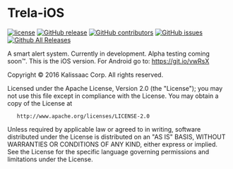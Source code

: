 # Trela-iOS
[![license](https://img.shields.io/github/license/mashape/apistatus.svg?maxAge=2592000)](https://github.com/Kalissaac/Trela-iOS)
[![GitHub release](https://img.shields.io/github/release/qubyte/rubidium.svg?maxAge=2592000)](https://github.com/Kalissaac/Trela-iOS)
[![GitHub contributors](https://img.shields.io/github/contributors/cdnjs/cdnjs.svg)](https://github.com/Kalissaac/Trela-iOS)
[![GitHub issues](https://img.shields.io/github/issues/badges/shields.svg?maxAge=2592000)](https://github.com/Kalissaac/Trela-iOS)
[![Github All Releases](https://img.shields.io/github/downloads/atom/atom/total.svg?maxAge=2592000)](https://github.com/Kalissaac/Trela-iOS)

A smart alert system. Currently in development. Alpha testing coming soon™️. This is the iOS version. For Android go to: https://git.io/vwRsX


Copyright © 2016 Kalissaac Corp. All rights reserved.

   Licensed under the Apache License, Version 2.0 (the "License");
   you may not use this file except in compliance with the License.
   You may obtain a copy of the License at

       http://www.apache.org/licenses/LICENSE-2.0

   Unless required by applicable law or agreed to in writing, software
   distributed under the License is distributed on an "AS IS" BASIS,
   WITHOUT WARRANTIES OR CONDITIONS OF ANY KIND, either express or implied.
   See the License for the specific language governing permissions and
   limitations under the License.

